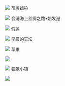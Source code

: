 <!--##
{
        "description": "此文章用于临时展示-已加密（如需查看请通过邮箱联系作者获取密码：2405824084@qq.com 或 联系QQ：2405824084）",
        "tag": [
            "南宁"
        ],
        "img":"",
        "video":"",
        "dateYY": "2023",
        "dateMM": "10",
        "dateDD": "08",
        "dateAMPM":"",
        "placeMap":"南宁",
        "device":"iPhone 11",
        "itinerary":"",
        "signal":"gxnyzyjsdx",
        "status":"true"
    }
 ##-->

<div class="photography">

<p class="camera-img-item">
    <img src="https://picserver.duoyu.link/picfile/image/202310/10-1696925934957.jpg">
    <span>苗族蜡染</span>
</p>

<p class="camera-img-item">
    <img src="https://picserver.duoyu.link/picfile/image/202310/10-1696929592679.jpg">
    <span>合浦海上丝绸之路•始发港</span>
</p>

<p class="camera-img-item">
    <img src="https://picserver.duoyu.link/picfile/image/202310/10-1696927814431.jpg">
    <span>假莲</span>
</p>

<p class="camera-img-item">
    <img src="https://picserver.duoyu.link/picfile/image/202310/10-1696929529195.jpg">
    <span>早晨的天坛</span>
</p>

<p class="camera-img-item">
    <img src="https://picserver.duoyu.link/picfile/image/202310/10-1696929577445.jpg">
    <span>苹果</span>
</p>

<p class="camera-img-item">
    <img src="https://picserver.duoyu.link/picfile/image/202310/10-1696929686082.jpg">
    <span></span>
</p>

<p class="camera-img-item">
    <img src="https://picserver.duoyu.link/picfile/image/202310/10-1696929843188.jpg">
    <span>狂飙小镇</span>
</p>

<p class="camera-img-item">
    <img src="https://picserver.duoyu.link/picfile/image/202310/10-1696929781597.jpg">
    <span></span>
</p>

</div>